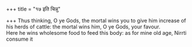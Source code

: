 +++
title = "१७ इति चिन्नु"

+++
Thus thinking, O ye Gods, the mortal wins you to give him increase of his herds of cattle: the mortal wins him, O ye Gods, your favour.  
     Here he wins wholesome food to feed this body: as for mine old age, Nirrti consume it